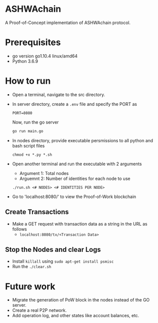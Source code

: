 # ASHWAchain

A Proof-of-Concept implementation of ASHWAchain protocol.

# Prerequisites

- go version go1.10.4 linux/amd64
- Python 3.6.9

# How to run
- Open a terminal, navigate to the src directory. 
  
- In server directory, create a `.env` file and specify the PORT as
    ```
    PORT=8080
    ```
  Now, run the go server
    ```bash 
    go run main.go
    ```

- In nodes directory, provide executable persmissions to all python and bash script files
    ```
    chmod +x *.py *.sh
    ```

- Open another terminal and run the executable with 2 arguments
    - Argument 1: Total nodes
    - Arguemnt 2: Number of identities for each node to use
    ```
    ./run.sh <# NODES> <# IDENTITIES PER NODE>
    ```

- Go to 'localhost:8080/' to view the Proof-of-Work blockchain

## Create Transactions
- Make a GET request with transaction data as a string in the URL as follows
    - `localhost:8080/tx/<Transaction Data>`

## Stop the Nodes and clear Logs
- Install `killall` using `sudo apt-get install psmisc`
- Run the `./clear.sh`


# Future work
- Migrate the generation of PoW block in the nodes instead of the GO server.
- Create a real P2P network.
- Add operation log, and other states like account balances, etc.

